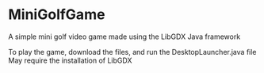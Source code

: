 # MiniGolfGame
A simple mini golf video game made using the LibGDX Java framework

To play the game, download the files, and run the DesktopLauncher.java file
May require the installation of LibGDX
